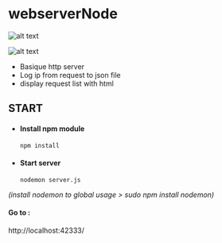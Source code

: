 # webserverNode
![alt text](https://raw.githubusercontent.com/roiseuxquentin/webserverNode/master/readmeIMG.png)

![alt text](https://github.com/Roiseuxquentin/webserverNode/blob/master/readmeIMG.png)
- Basique http server
- Log ip from request to json file 
- display request list with html

 ## START
- #### Install npm module 
    ```
    npm install 
    ```
- #### Start server
    ``` 
    nodemon server.js 
    ```
*(install nodemon to global usage > sudo npm install nodemon)*

#### Go to :
http://localhost:42333/
